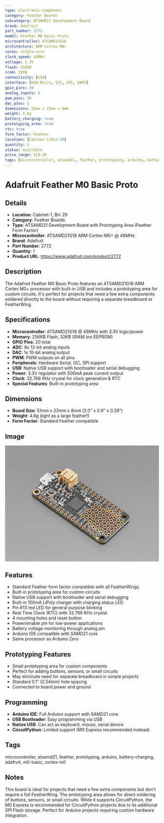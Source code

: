 ```yaml
---
type: electronic-component
category: Feather Boards
subcategory: ATSAMD21 Development Board
brand: Adafruit
part_number: 2772
model: Feather M0 Basic Proto
microcontroller: ATSAMD21G18
architecture: ARM Cortex-M0+
cores: single-core
clock_speed: 48MHz
voltage: 3.3V
flash: 256KB
sram: 32KB
connectivity: [USB]
interface: [USB-Micro, I2C, SPI, UART]
gpio_pins: 20
analog_inputs: 6
pwm_pins: 20
dac_pins: 1
dimensions: 51mm x 23mm x 8mm
weight: 4.6g
battery_charging: true
prototyping_area: true
rtc: true
form_factor: Feather
location: [Cabinet-1/Bin-29]
quantity: 1
status: available
price_range: $19-20
tags: [microcontroller, atsamd21, feather, prototyping, arduino, battery-charging, adafruit, m0-basic, cortex-m0]
---
```


# Adafruit Feather M0 Basic Proto

## Details

- **Location**: Cabinet-1, Bin 29
- **Category**: Feather Boards
- **Type**: ATSAMD21 Development Board with Prototyping Area (Feather Form Factor)
- **Microcontroller**: ATSAMD21G18 ARM Cortex-M0+ @ 48MHz
- **Brand**: Adafruit
- **Part Number**: 2772
- **Quantity**: 1
- **Product URL**: https://www.adafruit.com/product/2772

## Description

The Adafruit Feather M0 Basic Proto features an ATSAMD21G18 ARM Cortex M0+ processor with built-in USB and includes a prototyping area for custom circuits. It's perfect for projects that need a few extra components soldered directly to the board without requiring a separate breadboard or FeatherWing.

## Specifications

- **Microcontroller**: ATSAMD21G18 @ 48MHz with 3.3V logic/power
- **Memory**: 256KB Flash, 32KB SRAM (no EEPROM)
- **GPIO Pins**: 20 total
- **ADC**: 6x 12-bit analog inputs
- **DAC**: 1x 10-bit analog output
- **PWM**: PWM outputs on all pins
- **Peripherals**: Hardware Serial, I2C, SPI support
- **USB**: Native USB support with bootloader and serial debugging
- **Power**: 3.3V regulator with 500mA peak current output
- **Clock**: 32.768 KHz crystal for clock generation & RTC
- **Special Features**: Built-in prototyping area

## Dimensions

- **Board Size**: 51mm x 23mm x 8mm (2.0" x 0.9" x 0.28")
- **Weight**: 4.6g (light as a large feather!)
- **Form Factor**: Standard Feather compatible

## Image

![Adafruit Feather M0 Basic Proto](../attachments/2772-09.jpg)

## Features

- Standard Feather form factor compatible with all FeatherWings
- Built-in prototyping area for custom circuits
- Native USB support with bootloader and serial debugging
- Built-in 100mA LiPoly charger with charging status LED
- Pin #13 red LED for general purpose blinking
- Real Time Clock (RTC) with 32.768 KHz crystal
- 4 mounting holes and reset button
- Power/enable pin for low-power applications
- Battery voltage monitoring through analog pin
- Arduino IDE compatible with SAMD21 core
- Same processor as Arduino Zero

## Prototyping Features

- Small prototyping area for custom components
- Perfect for adding buttons, sensors, or small circuits
- May eliminate need for separate breadboard in simple projects
- Standard 0.1" (2.54mm) hole spacing
- Connected to board power and ground

## Programming

- **Arduino IDE**: Full Arduino support with SAMD21 core
- **USB Bootloader**: Easy programming via USB
- **Native USB**: Can act as keyboard, mouse, serial device
- **CircuitPython**: Limited support (M0 Express recommended instead)

## Tags

microcontroller, atsamd21, feather, prototyping, arduino, battery-charging, adafruit, m0-basic, cortex-m0

## Notes

This board is ideal for projects that need a few extra components but don't require a full FeatherWing. The prototyping area allows for direct soldering of buttons, sensors, or small circuits. While it supports CircuitPython, the M0 Express is recommended for CircuitPython projects due to its additional SPI Flash storage. Perfect for Arduino projects requiring custom hardware integration.
